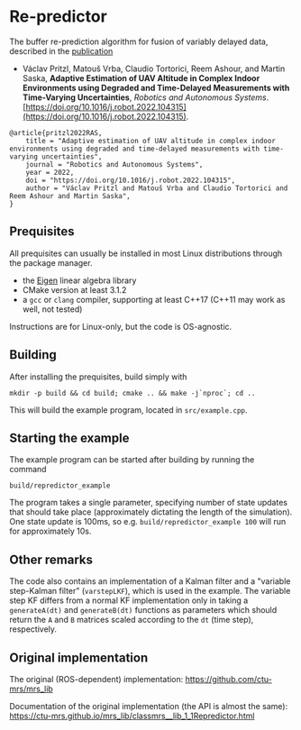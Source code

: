 # Re-predictor
The buffer re-prediction algorithm for fusion of variably delayed data, described in the [publication](http://mrs.felk.cvut.cz/data/papers/pritzlRAS2022.pdf)

 * Václav Pritzl, Matouš Vrba, Claudio Tortorici, Reem Ashour, and Martin Saska, **Adaptive Estimation of UAV Altitude in Complex Indoor Environments using Degraded
and Time-Delayed Measurements with Time-Varying Uncertainties**, *Robotics and Autonomous Systems*. [https://doi.org/10.1016/j.robot.2022.104315](https://doi.org/10.1016/j.robot.2022.104315).
```
@article{pritzl2022RAS,
	title = "Adaptive estimation of UAV altitude in complex indoor environments using degraded and time-delayed measurements with time-varying uncertainties",
	journal = "Robotics and Autonomous Systems",
	year = 2022,
	doi = "https://doi.org/10.1016/j.robot.2022.104315",
	author = "Václav Pritzl and Matouš Vrba and Claudio Tortorici and Reem Ashour and Martin Saska",
}
```


## Prequisites
All prequisites can usually be installed in most Linux distributions through the package manager.
 * the [Eigen](https://eigen.tuxfamily.org/) linear algebra library
 * CMake version at least 3.1.2
 * a `gcc` or `clang` compiler, supporting at least C++17 (C++11 may work as well, not tested)

Instructions are for Linux-only, but the code is OS-agnostic.

## Building
After installing the prequisites, build simply with
```
mkdir -p build && cd build; cmake .. && make -j`nproc`; cd ..
```
This will build the example program, located in `src/example.cpp`.

## Starting the example
The example program can be started after building by running the command
```
build/repredictor_example
```
The program takes a single parameter, specifying number of state updates that should take place (approximately dictating the length of the simulation).
One state update is 100ms, so e.g. `build/repredictor_example 100` will run for approximately 10s.

## Other remarks
The code also contains an implementation of a Kalman filter and a "variable step-Kalman filter" (`varstepLKF`), which is used in the example.
The variable step KF differs from a normal KF implementation only in taking a `generateA(dt)` and `generateB(dt)` functions as parameters which should return the `A` and `B` matrices scaled according to the `dt` (time step), respectively.

## Original implementation
The original (ROS-dependent) implementation: https://github.com/ctu-mrs/mrs_lib

Documentation of the original implementation (the API is almost the same): https://ctu-mrs.github.io/mrs_lib/classmrs__lib_1_1Repredictor.html
